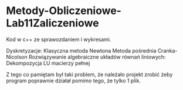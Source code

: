 # Metody-Obliczeniowe-Lab11Zaliczeniowe
Kod w c++ ze sprawozdaniem i wykresami.

Dyskretyzacje:
  Klasyczna metoda Newtona
  Metoda pośrednia Cranka-Nicolson
Rozwiązywanie algebraiczne układów równań liniowych:
  Dekompozycja LU macierzy pełnej

Z tego co pamiętam był taki problem, że należało projekt zrobić żeby program poprawnie działał pomimo tego, że tylko 1 plik.
